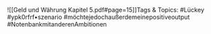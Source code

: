 
![[Geld und Währung Kapitel 5.pdf#page=15]]Tags & Topics:
   #Lückey
   #ypk0rfrf•szenario
   #möchtejedochaußerdemeinepositiveoutput
   #NotenbankmitanderenAmbitionen